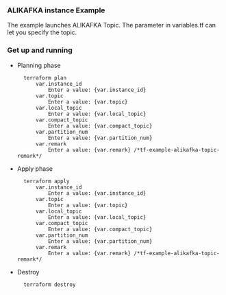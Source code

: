 ### ALIKAFKA instance Example

The example launches ALIKAFKA Topic. The parameter in variables.tf can let you specify the topic.

### Get up and running

* Planning phase

		terraform plan 
		    var.instance_id
          		Enter a value: {var.instance_id} 
    		var.topic
  				Enter a value: {var.topic} 
	    	var.local_topic
	    		Enter a value: {var.local_topic} 
			var.compact_topic
  				Enter a value: {var.compact_topic} 
			var.partition_num
  				Enter a value: {var.partition_num}
	    	var.remark
	    		Enter a value: {var.remark} /*tf-example-alikafka-topic-remark*/
	    

* Apply phase

		terraform apply 
            var.instance_id
                Enter a value: {var.instance_id} 
    		var.topic
  				Enter a value: {var.topic} 
	    	var.local_topic
	    		Enter a value: {var.local_topic} 
			var.compact_topic
  				Enter a value: {var.compact_topic} 
			var.partition_num
  				Enter a value: {var.partition_num}
	    	var.remark
	    		Enter a value: {var.remark} /*tf-example-alikafka-topic-remark*/
	    	

* Destroy 

		terraform destroy